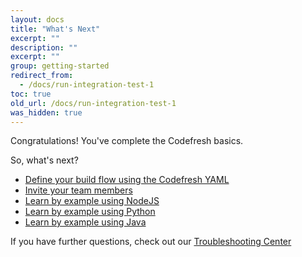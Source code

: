```yaml
---
layout: docs
title: "What's Next"
excerpt: ""
description: ""
excerpt: ""
group: getting-started
redirect_from:
  - /docs/run-integration-test-1
toc: true
old_url: /docs/run-integration-test-1
was_hidden: true
---
```

Congratulations! You've complete the Codefresh basics.

So, what's next?
- [Define your build flow using the Codefresh YAML](doc:what-is-the-codefresh-yaml) 
- [Invite your team members](doc:invite-your-team-member) 
- [Learn by example using NodeJS](doc:nodejs) 
- [Learn by example using Python](doc:python)
- [Learn by example using Java](doc:java) 

If you have further questions, check out our [Troubleshooting Center](doc:introduction-3)
